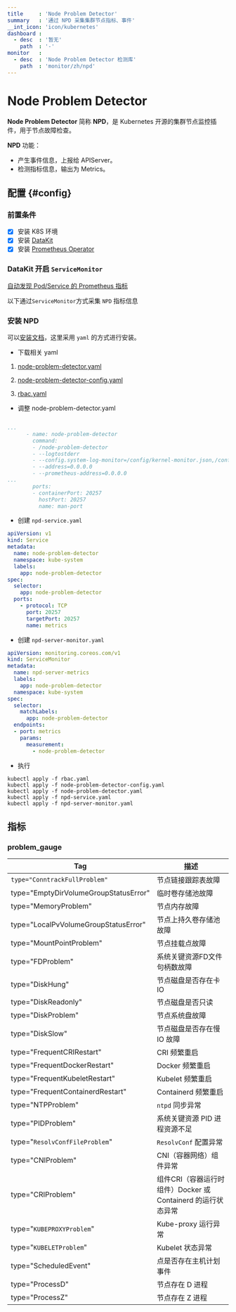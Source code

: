 ```yaml
---
title     : 'Node Problem Detector'
summary   : '通过 NPD 采集集群节点指标、事件'
__int_icon: 'icon/kubernetes'
dashboard :
  - desc  : '暂无'
    path  : '-'
monitor   :
  - desc  : 'Node Problem Detector 检测库'
    path  : 'monitor/zh/npd'
---
```


<!-- markdownlint-disable MD025 -->
# Node Problem Detector
<!-- markdownlint-enable -->

**Node Problem Detector** 简称 **NPD**，是 Kubernetes 开源的集群节点监控插件，用于节点故障检查。

**NPD** 功能：

- 产生事件信息，上报给 APIServer。
- 检测指标信息，输出为 Metrics。


## 配置 {#config}

### 前置条件

- [x] 安装 K8S 环境
- [x] 安装 [DataKit](../datakit/datakit-daemonset-deploy.md)
- [x] 安装 [Prometheus Operator](kubernetes-prometheus-operator-crd.md)

### DataKit 开启 `ServiceMonitor`

[自动发现 Pod/Service 的 Prometheus 指标](kubernetes-prom.md#auto-discovery-metrics-with-prometheus)

以下通过`ServiceMonitor`方式采集 `NPD` 指标信息

### 安装 NPD

可以[安装文档](https://github.com/kubernetes/node-problem-detector#installation)，这里采用 `yaml` 的方式进行安装。

- 下载相关 yaml

1. [node-problem-detector.yaml](https://github.com/kubernetes/node-problem-detector/blob/master/deployment/node-problem-detector.yaml)

2. [node-problem-detector-config.yaml](https://github.com/kubernetes/node-problem-detector/blob/master/deployment/node-problem-detector-config.yaml)

3. [rbac.yaml](https://github.com/kubernetes/node-problem-detector/blob/master/deployment/rbac.yaml)

- 调整 node-problem-detector.yaml

```yaml

...
      - name: node-problem-detector
        command:
        - /node-problem-detector
        - --logtostderr
        - --config.system-log-monitor=/config/kernel-monitor.json,/config/docker-monitor.json
        - --address=0.0.0.0
        - --prometheus-address=0.0.0.0
...
        ports:
        - containerPort: 20257
          hostPort: 20257
          name: man-port

```

- 创建 `npd-service.yaml`

```yaml
apiVersion: v1
kind: Service
metadata:
  name: node-problem-detector
  namespace: kube-system
  labels:
    app: node-problem-detector
spec:
  selector:
    app: node-problem-detector
  ports:
    - protocol: TCP
      port: 20257
      targetPort: 20257
      name: metrics

```

- 创建 `npd-server-monitor.yaml`

```yaml
apiVersion: monitoring.coreos.com/v1
kind: ServiceMonitor
metadata:
  name: npd-server-metrics
  labels:
    app: node-problem-detector
  namespace: kube-system
spec:
  selector:
    matchLabels:
      app: node-problem-detector
  endpoints:
  - port: metrics
    params:
      measurement:
        - node-problem-detector
```

- 执行

```shell
kubectl apply -f rbac.yaml
kubectl apply -f node-problem-detector-config.yaml
kubectl apply -f node-problem-detector.yaml
kubectl apply -f npd-service.yaml
kubectl apply -f npd-server-monitor.yaml
```

## 指标

### problem_gauge


|Tag| 描述|
| -- | -- |
| `type="ConntrackFullProblem"`| 节点链接跟踪表故障 |
| type="EmptyDirVolumeGroupStatusError" | 临时卷存储池故障 |
| type="MemoryProblem" | 节点内存故障 |
| type="LocalPvVolumeGroupStatusError" | 节点上持久卷存储池故障 |
| type="MountPointProblem" | 节点挂载点故障 |
| type="FDProblem" | 系统关键资源FD文件句柄数故障 |
| type="DiskHung" | 节点磁盘是否存在卡 IO |
| type="DiskReadonly" | 节点磁盘是否只读 |
| type="DiskProblem" | 节点系统盘故障 |
| type="DiskSlow" | 节点磁盘是否存在慢 IO 故障 |
| type="FrequentCRIRestart" | CRI 频繁重启 |
| type="FrequentDockerRestart" | Docker 频繁重启 |
| type="FrequentKubeletRestart" | Kubelet 频繁重启|
| type="FrequentContainerdRestart" | Containerd 频繁重启|
| type="NTPProblem" | `ntpd` 同步异常 |
| type="PIDProblem" | 系统关键资源 PID 进程资源不足 |
| type="`ResolvConfFileProblem`" | `ResolvConf` 配置异常 |
| type="CNIProblem" | CNI（容器网络）组件异常 |
| type="CRIProblem" | 组件CRI（容器运行时组件）Docker 或 Containerd 的运行状态异常 |
| type="`KUBEPROXYProblem`" | Kube-proxy 运行异常 |
| type="`KUBELETProblem`" | Kubelet 状态异常 |
| type="ScheduledEvent" | 点是否存在主机计划事件 |
| type="ProcessD" | 节点存在 D 进程 |
| type="ProcessZ" | 节点存在 Z 进程 |
